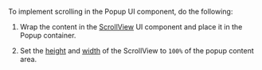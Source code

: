 To implement scrolling in the Popup UI component, do the following:

1. Wrap the content in the [ScrollView][0] UI component and place it in the Popup container.

2. Set the [height][1] and [width][2] of the ScrollView to `100%` of the popup content area.

[0]: https://js.devexpress.com/Documentation/ApiReference/UI_Widgets/dxScrollView/
[1]: https://js.devexpress.com/Documentation/ApiReference/UI_Widgets/dxScrollView/Configuration/#height
[2]: https://js.devexpress.com//Documentation/ApiReference/UI_Widgets/dxScrollView/Configuration/#width